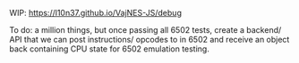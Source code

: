 WIP: https://l10n37.github.io/VajNES-JS/debug


To do: a million things, but once passing all 6502 tests, create a backend/ API that we can post instructions/ opcodes to in 6502 and receive an object back containing CPU state for 6502 emulation testing.